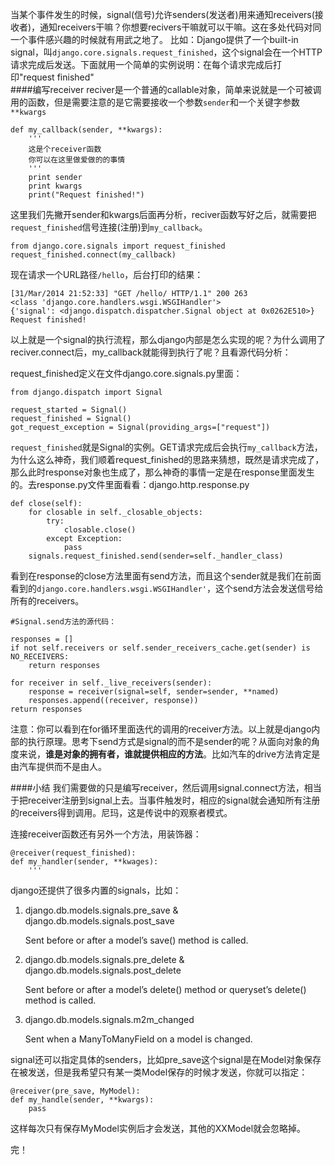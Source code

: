 当某个事件发生的时候，signal(信号)允许senders(发送者)用来通知receivers(接收者)，通知receivers干嘛？你想要recivers干嘛就可以干嘛。这在多处代码对同一个事件感兴趣的时候就有用武之地了。 比如：Django提供了一个built-in signal，叫`django.core.signals.request_finished`，这个signal会在一个HTTP请求完成后发送。下面就用一个简单的实例说明：在每个请求完成后打印"request finished"    
####编写receiver
reciver是一个普通的callable对象，简单来说就是一个可被调用的函数，但是需要注意的是它需要接收一个参数`sender`和一个关键字参数`**kwargs`

    def my_callback(sender, **kwargs):
        '''
        这是个receiver函数
        你可以在这里做爱做的的事情
        '''
        print sender
        print kwargs
        print("Request finished!")

这里我们先撇开sender和kwargs后面再分析，reciver函数写好之后，就需要把`request_finished`信号连接(注册)到`my_callback`。  

    from django.core.signals import request_finished
    request_finished.connect(my_callback)

现在请求一个URL路径`/hello`，后台打印的结果：  

    [31/Mar/2014 21:52:33] "GET /hello/ HTTP/1.1" 200 263
    <class 'django.core.handlers.wsgi.WSGIHandler'>
    {'signal': <django.dispatch.dispatcher.Signal object at 0x0262E510>}
    Request finished!

以上就是一个signal的执行流程，那么django内部是怎么实现的呢？为什么调用了reciver.connect后，my_callback就能得到执行了呢？且看源代码分析：  

request_finished定义在文件django.core.signals.py里面：  

    from django.dispatch import Signal

    request_started = Signal()
    request_finished = Signal()
    got_request_exception = Signal(providing_args=["request"])

`request_finished`就是Signal的实例。GET请求完成后会执行`my_callback`方法，为什么这么神奇，我们顺着request_finished的思路来猜想，既然是请求完成了，那么此时response对象也生成了，那么神奇的事情一定是在response里面发生的。去response.py文件里面看看：django.http.response.py  

    def close(self):
        for closable in self._closable_objects:
            try:
                closable.close()
            except Exception:
                pass
        signals.request_finished.send(sender=self._handler_class)
看到在response的close方法里面有send方法，而且这个sender就是我们在前面看到的`django.core.handlers.wsgi.WSGIHandler'`，这个send方法会发送信号给所有的receivers。  

    #Signal.send方法的源代码：

    responses = []
    if not self.receivers or self.sender_receivers_cache.get(sender) is NO_RECEIVERS:
        return responses

    for receiver in self._live_receivers(sender):
        response = receiver(signal=self, sender=sender, **named)
        responses.append((receiver, response))
    return responses

注意：你可以看到在for循环里面迭代的调用的receiver方法。以上就是django内部的执行原理。思考下send方式是signal的而不是sender的呢？从面向对象的角度来说，**谁是对象的拥有者，谁就提供相应的方法**。比如汽车的drive方法肯定是由汽车提供而不是由人。


####小结
我们需要做的只是编写receiver，然后调用signal.connect方法，相当于把receiver注册到signal上去。当事件触发时，相应的signal就会通知所有注册的receivers得到调用。尼玛，这是传说中的观察者模式。  

连接receiver函数还有另外一个方法，用装饰器：  

    @receiver(request_finished):
    def my_handler(sender, **kwages):
        '''
django还提供了很多内置的signals，比如：

1. django.db.models.signals.pre_save & django.db.models.signals.post_save

    Sent before or after a model’s save() method is called.

2. django.db.models.signals.pre_delete & django.db.models.signals.post_delete

    Sent before or after a model’s delete() method or queryset’s delete() method is called.

3. django.db.models.signals.m2m_changed

    Sent when a ManyToManyField on a model is changed.

signal还可以指定具体的senders，比如pre_save这个signal是在Model对象保存在被发送，但是我希望只有某一类Model保存的时候才发送，你就可以指定：  

    @receiver(pre_save, MyModel):
    def my_handle(sender, **kwargs):
        pass
这样每次只有保存MyModel实例后才会发送，其他的XXModel就会忽略掉。  

完！

